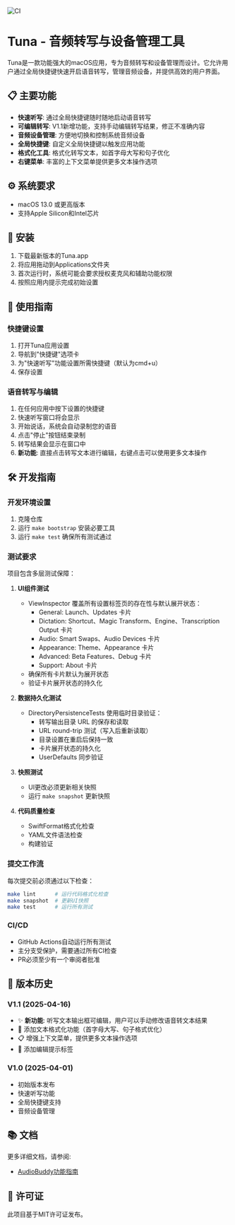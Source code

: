 ![CI](https://github.com/yg1112/Tuna/actions/workflows/ci.yml/badge.svg)

# Tuna - 音频转写与设备管理工具

Tuna是一款功能强大的macOS应用，专为音频转写和设备管理而设计。它允许用户通过全局快捷键快速开启语音转写，管理音频设备，并提供高效的用户界面。

## 📋 主要功能

- **快速听写**: 通过全局快捷键随时随地启动语音转写
- **可编辑转写**: V1.1新增功能，支持手动编辑转写结果，修正不准确内容
- **音频设备管理**: 方便地切换和控制系统音频设备
- **全局快捷键**: 自定义全局快捷键以触发应用功能
- **格式化工具**: 格式化转写文本，如首字母大写和句子优化
- **右键菜单**: 丰富的上下文菜单提供更多文本操作选项

## ⚙️ 系统要求

- macOS 13.0 或更高版本
- 支持Apple Silicon和Intel芯片

## 🚀 安装

1. 下载最新版本的Tuna.app
2. 将应用拖动到Applications文件夹
3. 首次运行时，系统可能会要求授权麦克风和辅助功能权限
4. 按照应用内提示完成初始设置

## 📘 使用指南

### 快捷键设置

1. 打开Tuna应用设置
2. 导航到"快捷键"选项卡
3. 为"快速听写"功能设置所需快捷键（默认为cmd+u）
4. 保存设置

### 语音转写与编辑

1. 在任何应用中按下设置的快捷键
2. 快速听写窗口将会显示
3. 开始说话，系统会自动录制您的语音
4. 点击"停止"按钮结束录制
5. 转写结果会显示在窗口中
6. **新功能**: 直接点击转写文本进行编辑，右键点击可以使用更多文本操作

## 🛠 开发指南

### 开发环境设置

1. 克隆仓库
2. 运行 `make bootstrap` 安装必要工具
3. 运行 `make test` 确保所有测试通过

### 测试要求

项目包含多层测试保障：

1. **UI组件测试**
   - ViewInspector 覆盖所有设置标签页的存在性与默认展开状态：
     - General: Launch、Updates 卡片
     - Dictation: Shortcut、Magic Transform、Engine、Transcription Output 卡片
     - Audio: Smart Swaps、Audio Devices 卡片
     - Appearance: Theme、Appearance 卡片
     - Advanced: Beta Features、Debug 卡片
     - Support: About 卡片
   - 确保所有卡片默认为展开状态
   - 验证卡片展开状态的持久化

2. **数据持久化测试**
   - DirectoryPersistenceTests 使用临时目录验证：
     - 转写输出目录 URL 的保存和读取
     - URL round-trip 测试（写入后重新读取）
     - 目录设置在重启后保持一致
     - 卡片展开状态的持久化
     - UserDefaults 同步验证

3. **快照测试**
   - UI更改必须更新相关快照
   - 运行 `make snapshot` 更新快照

4. **代码质量检查**
   - SwiftFormat格式化检查
   - YAML文件语法检查
   - 构建验证

### 提交工作流

每次提交前必须通过以下检查：

```bash
make lint      # 运行代码格式化检查
make snapshot  # 更新UI快照
make test      # 运行所有测试
```

### CI/CD

- GitHub Actions自动运行所有测试
- 主分支受保护，需要通过所有CI检查
- PR必须至少有一个审阅者批准

## 📝 版本历史

### V1.1 (2025-04-16)
- ✨ **新功能**: 听写文本输出框可编辑，用户可以手动修改语音转文本结果
- 🔧 添加文本格式化功能（首字母大写、句子格式优化）
- 📋 增强上下文菜单，提供更多文本操作选项
- 🔔 添加编辑提示标签

### V1.0 (2025-04-01)
- 初始版本发布
- 快速听写功能
- 全局快捷键支持
- 音频设备管理

## 📚 文档

更多详细文档，请参阅:
- [AudioBuddy功能指南](docs/AudioBuddyGuide.md)

## 🔑 许可证

此项目基于MIT许可证发布。 

